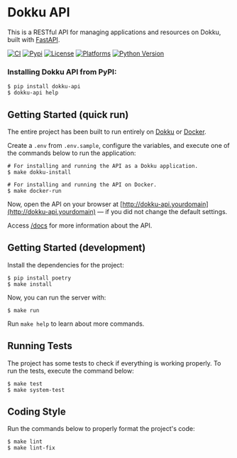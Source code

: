 # Dokku API
This is a RESTful API for managing applications and resources on Dokku, built with [FastAPI](https://fastapi.tiangolo.com/).

[![CI](https://github.com/JeanExtreme002/Dokku-API/actions/workflows/ci.yml/badge.svg)](https://github.com/JeanExtreme002/Dokku-API/actions/workflows/ci.yml)
[![Pypi](https://img.shields.io/pypi/v/dokku-api)](https://pypi.org/project/dokku-api/)
[![License](https://img.shields.io/pypi/l/Dokku-API)](https://pypi.org/project/Dokku-API/)
[![Platforms](https://img.shields.io/badge/platforms-Dokku%20%7C%20Linux-8A2BE2)](https://pypi.org/project/dokku-api/)
[![Python Version](https://img.shields.io/badge/python->=3.9%20%7C%203.10%20%7C%203.11%20%7C%203.12%20%7C%20...-blue)](https://pypi.org/project/dokku-api/)

### Installing Dokku API from PyPI:
```
$ pip install dokku-api
$ dokku-api help
```

## Getting Started (quick run)
The entire project has been built to run entirely on [Dokku](https://dokku.com/) or [Docker](https://www.docker.com/).

Create a `.env` from `.env.sample`, configure the variables, and execute one of the commands below to run the application:
```
# For installing and running the API as a Dokku application.
$ make dokku-install

# For installing and running the API on Docker.
$ make docker-run
```
Now, open the API on your browser at [http://dokku-api.yourdomain](http://dokku-api.yourdomain) — if you did not change the default settings.

Access [/docs](http://dokku-api.yourdomain/docs) for more information about the API.

## Getting Started (development)
Install the dependencies for the project:
```
$ pip install poetry
$ make install
```

Now, you can run the server with:
```
$ make run
```

Run `make help` to learn about more commands. 

## Running Tests
The project has some tests to check if everything is working properly. To run the tests, execute the command below:
```
$ make test
$ make system-test
```

## Coding Style
Run the commands below to properly format the project's code:
```
$ make lint
$ make lint-fix
```
